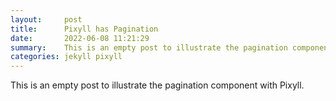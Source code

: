 ```yaml
---
layout:     post
title:      Pixyll has Pagination
date:       2022-06-08 11:21:29
summary:    This is an empty post to illustrate the pagination component with Pixyll.
categories: jekyll pixyll
---
```


This is an empty post to illustrate the pagination component with Pixyll.
